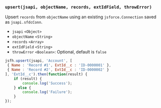 ### ``upsert(jsapi, objectName, records, extIdField, throwError)``
Upsert ``records`` from ``objectName`` using an existing ``jsforce.Connection`` saved as ``jsapi.sfdcConn``.
- `jsapi` `<Object>`
- `objectName` `<String>`
- `records` `<Array>`
- `extIdField` `<String>`
- `throwError` `<Boolean>`: Optional, default is `false`

```js
jsfh.upsert(jsapi, 'Account', [
 { Name : 'Record #1', ExtId__c : 'ID-0000001' },
 { Name : 'Record #2', ExtId__c : 'ID-0000002' }
], 'ExtId__c').then(function(result) {
	if (result) {
        console.log('Success');
	} else {
        console.log('Failure');
	}
});
```